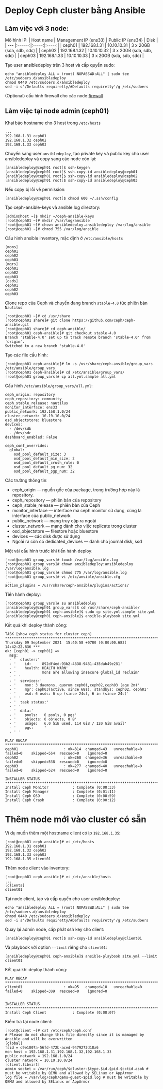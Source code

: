 # Deploy Ceph cluster bằng Ansible
## Làm việc với 3 node:

Mô hình IP:
|  Host name | Management IP (ens33) | Public IP (ens34) | Disk |
| --- |:------:|:-----:|:-----:|
|  ceph01   |  192.168.1.31    | 10.10.10.31 | 3 x 20GB (sda, sdb, sdc) |
|  ceph02   |   192.168.1.32   | 10.10.10.32 | 3 x 20GB (sda, sdb, sdc) |
|  ceph03   |   192.168.1.33   | 10.10.10.33 | 3 x 20GB (sda, sdb, sdc) |
  
Tạo user ansibledeploy trên 3 host và cấp quyền sudo:

    echo "ansibledeploy ALL = (root) NOPASSWD:ALL" | sudo tee /etc/sudoers.d/ansibledeploy
    chmod 0440 /etc/sudoers.d/ansibledeploy
    sed -i s'/Defaults requiretty/#Defaults requiretty'/g /etc/sudoers
    
(Optional) cấu hình firewall cho các node [firewall](https://access.redhat.com/documentation/en-us/red_hat_ceph_storage/3/html/installation_guide_for_red_hat_enterprise_linux/requirements-for-installing-rhcs#configuring-a-firewall-for-red-hat-ceph-storage-install)

## Làm việc tại node admin (ceph01)

Khai báo hostname cho 3 host trong `/etc/hosts`
    
    ...
    192.168.1.31 ceph01
    192.168.1.32 ceph02
    192.168.1.33 ceph03

Chuyển sang user `ansibledeploy`, tạo private key và public key cho user ansibledeploy và copy sang các node còn lại:
    
    [ansibledeploy@ceph01 root]$ ssh-keygen
    [ansibledeploy@ceph01 root]$ ssh-copy-id ansibledeploy@ceph01
    [ansibledeploy@ceph01 root]$ ssh-copy-id ansibledeploy@ceph02
    [ansibledeploy@ceph01 root]$ ssh-copy-id ansibledeploy@ceph03

Nếu copy bị lỗi về permission:

    [ansibledeploy@ceph01 root]$ chmod 600 ~/.ssh/config

Tạo ceph-ansible-keys và ansible log directory:

    [admin@host ~]$ mkdir ~/ceph-ansible-keys
    [root@ceph01 ~]# mkdir /var/log/ansible
    [root@ceph01 ~]# chown ansibledeploy.ansibledeploy /var/log/ansible
    [root@ceph01 ~]# chmod 755 /var/log/ansible

Cấu hình ansible inventory, mặc định ở `/etc/ansible/hosts`

    [mons]
    ceph01
    ceph02
    ceph03
    [mgrs]
    ceph01
    ceph02
    ceph03
    [osds]
    ceph01
    ceph02
    ceph03   
    
Clone repo của Ceph và chuyển đang branch `stable-4.0` tức phiên bản `Nautilus`

    [root@ceph01 ~]# cd /usr/share
    [root@ceph01 share]# git clone https://github.com/ceph/ceph-ansible.git
    [root@ceph01 share]# cd ceph-ansible/
    [root@ceph01 ceph-ansible]# git checkout stable-4.0
    Branch 'stable-4.0' set up to track remote branch 'stable-4.0' from 'origin'.
    Switched to a new branch 'stable-4.0'
   
Tạo các file cấu hình:

    [root@ceph01 ceph-ansible]# ln -s /usr/share/ceph-ansible/group_vars /etc/ansible/group_vars
    [root@ceph01 ceph-ansible]# cd /etc/ansible/group_vars/
    [root@ceph01 group_vars]# cp all.yml.sample all.yml

Cấu hình `/etc/ansible/group_vars/all.yml`:

    ceph_origin: repository
    ceph_repository: community
    ceph_stable_release: nautilus
    monitor_interface: ens33
    public_network: 192.168.1.0/24
    cluster_network: 10.10.10.0/24
    osd_objectstore: bluestore
    devices:
      - /dev/sdb
      - /dev/sdc
    dashboard_enabled: False
    
    ceph_conf_overrides:
      global:
        osd_pool_default_size: 3
        osd_pool_default_min_size: 2
        osd_pool_default_crush_rule: 0
        osd_pool_default_pg_num: 32
        osd_pool_default_pgp_num: 32

Các trường thông tin:

- ceph_origin — nguồn gốc của package, trong trường hợp này là repository.
- ceph_repository — phiên bản của repository
- ceph_stable_release — phiên bản của Ceph
- monitor_interface — interface mà ceph monitor sử dụng, cũng là interface của public_network
- public_network — mạng truy cập ra ngoài
- cluster_network — mạng dành cho việc replicate trong cluster
- osd_objectstore — filestore hoặc bluestore
- devices — các disk được sử dụng
- Ngoài ra còn có dedicated_devices — dành cho journal disk, ssd

Một vài cấu hình trước khi tiến hành deploy:

    [root@ceph01 group_vars]# touch /var/log/ansible.log
    [root@ceph01 group_vars]# chown ansibledeploy:ansibledeploy /var/log/ansible.log
    [root@ceph01 group_vars]# chmod 775 /var/log/ansible.log
    [root@ceph01 group_vars]# vi /etc/ansible/ansible.cfg
    ...
    action_plugins = /usr/share/ceph-ansible/plugins/actions/

Tiến hành deploy:

    [root@ceph01 group_vars]# su ansibledeploy
    [ansibledeploy@ceph01 group_vars]$ cd /usr/share/ceph-ansible/
    [ansibledeploy@ceph01 ceph-ansible]$ sudo cp site.yml.sample site.yml
    [ansibledeploy@ceph01 ceph-ansible]$ ansible-playbook site.yml
    
Kết quả khi deploy thành công:

    TASK [show ceph status for cluster ceph] ********************************************************************************
    Thursday 09 September 2021  15:40:58 +0700 (0:00:00.683)       14:42:22.836 ***
    ok: [ceph01 -> ceph01] =>
      msg:
      - '  cluster:'
      - '    id:     892df4ed-93b2-4338-9481-435dab49e281'
      - '    health: HEALTH_WARN'
      - '            mons are allowing insecure global_id reclaim'
      - ' '
      - '  services:'
      - '    mon: 3 daemons, quorum ceph01,ceph02,ceph03 (age 2m)'
      - '    mgr: ceph03(active, since 68s), standbys: ceph02, ceph01'
      - '    osd: 6 osds: 6 up (since 24s), 6 in (since 24s)'
      - ' '
      - '  task status:'
      - ' '
      - '  data:'
      - '    pools:   0 pools, 0 pgs'
      - '    objects: 0 objects, 0 B'
      - '    usage:   6.0 GiB used, 114 GiB / 120 GiB avail'
      - '    pgs:     '
      - ' '

    PLAY RECAP ***************************************************************************************************************
    ceph01                     : ok=314  changed=43   unreachable=0    failed=0    skipped=564  rescued=0    ignored=0
    ceph02                     : ok=268  changed=36   unreachable=0    failed=0    skipped=538  rescued=0    ignored=0
    ceph03                     : ok=277  changed=40   unreachable=0    failed=0    skipped=524  rescued=0    ignored=0

    INSTALLER STATUS *********************************************************************************************************
    Install Ceph Monitor           : Complete (0:00:33)
    Install Ceph Manager           : Complete (0:01:11)
    Install Ceph OSD               : Complete (0:00:59)
    Install Ceph Crash             : Complete (0:00:12)

# Thêm node mới vào cluster có sẵn
Ví dụ muốn thêm một hostname client có ip `192.168.1.35`:

    [root@ceph01 ceph-ansible]# vi /etc/hosts
    192.168.1.31 ceph01
    192.168.1.32 ceph02
    192.168.1.33 ceph03
    192.168.1.35 client01
    
Thêm node client vào inventory:

    [root@ceph01 ceph-ansible]# vi /etc/ansible/hosts
    ...
    [clients]
    client01
    
Tại node client, tạo và cấp quyền cho user ansibledeploy:

    echo "ansibledeploy ALL = (root) NOPASSWD:ALL" | sudo tee /etc/sudoers.d/ansibledeploy
    chmod 0440 /etc/sudoers.d/ansibledeploy
    sed -i s'/Defaults requiretty/#Defaults requiretty'/g /etc/sudoers

Quay lại admin node, cấp phát ssh key cho client:

    [ansibledeploy@ceph01 root]$ ssh-copy-id ansibledeploy@client01
    
Và playbook với option `--limit` riêng cho `client01`:

    [ansibledeploy@ceph01 ceph-ansible]$ ansible-playbook site.yml --limit client01

Kết quả khi deploy thành công:

    PLAY RECAP ***************************************************************************************************************************************
    client01                   : ok=95   changed=10   unreachable=0    failed=0    skipped=309  rescued=0    ignored=0


    INSTALLER STATUS *********************************************************************************************************************************
    Install Ceph Client            : Complete (0:00:07)
    
Kiểm tra tại node client:

    [root@client ~]# cat /etc/ceph/ceph.conf 
    # Please do not change this file directly since it is managed by Ansible and will be overwritten
    [global]
    fsid = c9e1807a-56fd-472b-aced-9479273d18a6
    mon host = 192.168.1.31,192.168.1.32,192.168.1.33
    public network = 192.168.1.0/24
    cluster network = 10.10.10.0/24
    [client.libvirt]
    admin socket = /var/run/ceph/$cluster-$type.$id.$pid.$cctid.asok # must be writable by QEMU and allowed by SELinux or AppArmor
    log file = /var/log/ceph/qemu-guest-$pid.log # must be writable by QEMU and allowed by SELinux or AppArmor
